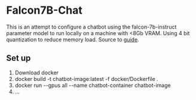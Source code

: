 # Falcon7B-Chat
This is an attempt to configure a chatbot using the falcon-7b-instruct parameter model to run locally on a machine with &lt;8Gb VRAM. Using 4 bit quantization to reduce memory load. Source to [guide](https://www.mlexpert.io/prompt-engineering/chatbot-with-local-llm-using-langchain).

## Set up
1. Download docker
2. docker build -t chatbot-image:latest -f docker/Dockerfile .
3. docker run --gpus all --name chatbot-container chatbot-image
4. ...